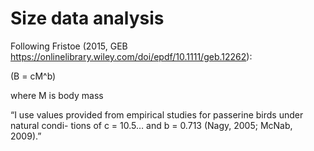 Size data analysis
================

Following Fristoe (2015, GEB
<https://onlinelibrary.wiley.com/doi/epdf/10.1111/geb.12262>):

\(B = cM^b\)

where M is body mass

“I use values provided from empirical studies for passerine birds under
natural condi- tions of c = 10.5… and b = 0.713 (Nagy, 2005; McNab,
2009).”
